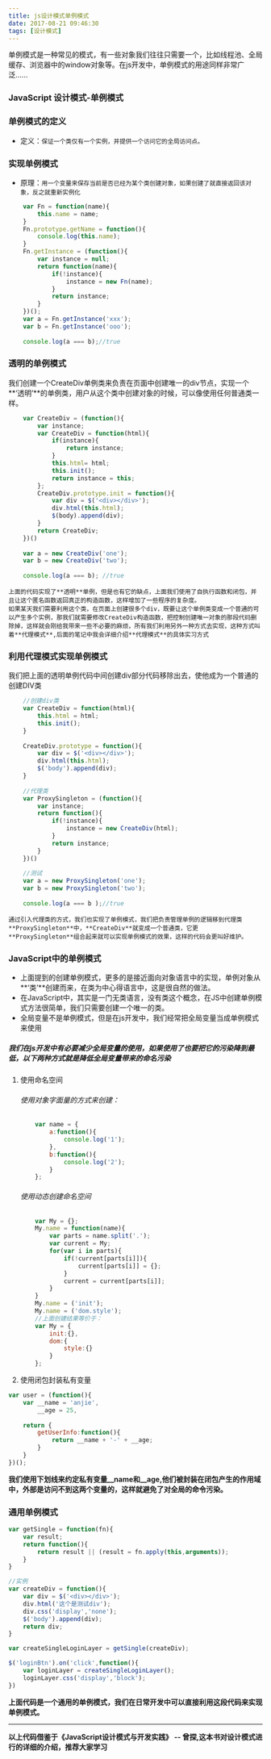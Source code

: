 ```yaml
---
title: js设计模式单例模式
date: 2017-08-21 09:46:30
tags: [设计模式]
---
```

单例模式是一种常见的模式，有一些对象我们往往只需要一个，比如线程池、全局缓存、浏览器中的window对象等。在js开发中，单例模式的用途同样非常广泛......
<!--more-->
### JavaScript 设计模式-单例模式

### 单例模式的定义
* 定义：`保证一个类仅有一个实例，并提供一个访问它的全局访问点。`

### 实现单例模式
* 原理：`用一个变量来保存当前是否已经为某个类创建对象，如果创建了就直接返回该对象，反之就重新实例化`

```javascript
    var Fn = function(name){
        this.name = name;
    }
    Fn.prototype.getName = function(){
        console.log(this.name);
    }
    Fn.getInstance = (function(){
        var instance = null;
        return function(name){
            if(!instance){
                instance = new Fn(name);
            }
            return instance;
        }
    })();
    var a = Fn.getInstance('xxx');
    var b = Fn.getInstance('ooo');
    
    console.log(a === b);//true
```

### 透明的单例模式
我们创建一个CreateDiv单例类来负责在页面中创建唯一的div节点，实现一个**‘透明’**的单例类，用户从这个类中创建对象的时候，可以像使用任何普通类一样。

```javascript
    var CreateDiv = (function(){
        var instance;
        var CreateDiv = function(html){
            if(instance){
                return instance;
            }
            this.html= html;
            this.init();
            return instance = this;
        };
        CreateDiv.prototype.init = function(){
            var div = $('<div></div>');
            div.html(this.html);
            $(body).append(div);
        }
        return CreateDiv;
    })()
        
    var a = new CreateDiv('one');
    var b = new CreateDiv('two');
    
    console.log(a === b); //true
```
        
    上面的代码实现了**透明**单例，但是也有它的缺点，上面我们使用了自执行函数和闭包，并且让这个匿名函数返回真正的构造函数，这样增加了一些程序的复杂度。
    如果某天我们需要利用这个类，在页面上创建很多个div，既要让这个单例类变成一个普通的可以产生多个实例，那我们就需要修改CreateDiv构造函数，把控制创建唯一对象的那段代码删除掉，这样就会刚给我带来一些不必要的麻烦，所有我们利用另外一种方式去实现，这种方式叫着**代理模式**,后面的笔记中我会详细介绍**代理模式**的具体实习方式
    
### 利用代理模式实现单例模式 
我们把上面的透明单例代码中间创建div部分代码移除出去，使他成为一个普通的创建DIV类

```javascript
    //创建div类
    var CreateDiv = function(html){
        this.html = html;
        this.init();
    }
    
    CreateDiv.prototype = function(){
        var div = $('<div></div>');
        div.html(this.html);
        $('body').append(div);
    }
    
    //代理类
    var ProxySingleton = (function(){
        var instance;
        return function(){
            if(!instance){
                instance = new CreateDiv(html);
            }
            return instance;
        }
    })()
    
    //测试
    var a = new ProxySingleton('one');
    var b = new ProxySingleton('two');
    
    console.log(a === b );//true
```
        
    通过引入代理类的方式，我们也实现了单例模式，我们把负责管理单例的逻辑移到代理类**ProxySingleton**中，**CreateDiv**就变成一个普通类，它更**ProxySingleton**组合起来就可以实现单例模式的效果，这样的代码会更叫好维护。
    
### JavaScript中的单例模式
* 上面提到的创建单例模式，更多的是接近面向对象语言中的实现，单例对象从**‘类’**创建而来，在类为中心得语言中，这是很自然的做法。
* 在JavaScript中，其实是一门无类语言，没有类这个概念，在JS中创建单例模式方法很简单，我们只需要创建一个唯一的类。
* 全局变量不是单例模式，但是在js开发中，我们经常把全局变量当成单例模式来使用
##### 我们在js开发中有必要减少全局变量的使用，如果使用了也要把它的污染降到最低，以下两种方式就是降低全局变量带来的命名污染

1. 使用命名空间

    ###### 使用对象字面量的方式来创建：

    ```javascript
        var name = {
            a:function(){
                console.log('1');
            },
            b:function(){
                console.log('2');
            }
        };
    ```

    ###### 使用动态创建命名空间

    ```javascript
        var My = {};
        My.name = function(name){
            var parts = name.split('.');
            var current = My;
            for(var i in parts){
                if(!current[parts[i]]){
                    current[parts[i]] = {};
                }
                current = current[parts[i]];
            }
        }
        My.name = ('init');
        My.name = ('dom.style');
        //上面创建结果等价于：
        var My = {
            init:{},
            dom:{
                style:{}
            }
        };
    ```

2. 使用闭包封装私有变量

```javascript
var user = (function(){
    var __name = 'anjie',
        __age = 25,
        
    return {
        getUserInfo:function(){
            return __name + '-' + __age;
        }
    }    
})();
```        
        
**我们使用下划线来约定私有变量__name和__age,他们被封装在闭包产生的作用域中，外部是访问不到这两个变量的，这样就避免了对全局的命令污染。**
   
###  通用单例模式     

```javascript
var getSingle = function(fn){
    var result;
    return function(){
        return result || (result = fn.apply(this,arguments));
    }
}

//实例
var createDiv = function(){
    var div = $('<div></div>');
    div.html('这个是测试div');
    div.css('display','none');
    $('body').append(div);
    return div;
}

var createSingleLoginLayer = getSingle(createDiv);

$('loginBtn').on('click',function(){
    var loginLayer = createSingleLoginLayer();
    loginLayer.css('display','block');
})
```

**上面代码是一个通用的单例模式，我们在日常开发中可以直接利用这段代码来实现单例模式。**

****
**以上代码借鉴于《JavaScript设计模式与开发实践》 -- 曾探,这本书对设计模式进行的详细的介绍，推荐大家学习**